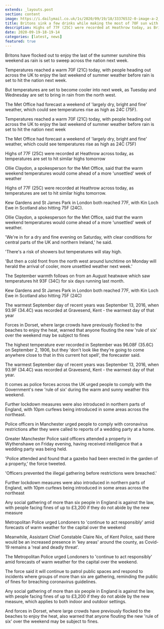```yaml
---
extends: _layouts.post
section: content
image: https://i.dailymail.co.uk/1s/2020/09/19/18/33376532-0-image-a-2_1600535505599.jpg 
title: Britons sink a few drinks while making the most of 70F sun with warm weather to last until Tuesday 
description: Highs of 77F (25C) were recorded at Heathrow today, as Britons flocked out to enjoy the last of the summer weather before rain showers are due to hit the UK early next week. 
date: 2020-09-19-18-19-14 
categories: [latest, news] 
featured: true 
--- 
```

Britons have flocked out to enjoy the last of the summer sunshine this weekend as rain is set to sweep across the nation next week.

Temperatures reached a warm 70F (21C) today, with people heading out across the UK to enjoy the last weekend of summer weather before rain is set to hit the nation next week. 

But temperatures are set to become cooler into next week, as Tuesday and Wednesday are set to bring in rain from the north west. 

The Met Office had forecast a weekend of 'largely dry, bright and fine' weather, which could see temperatures rise as high as 24C (75F). 

Temperatures reached a warm 70F (21C) today, with people heading out across the UK to enjoy the last weekend of summer weather before rain is set to hit the nation next week

The Met Office had forecast a weekend of 'largely dry, bright and fine' weather, which could see temperatures rise as high as 24C (75F)

Highs of 77F (25C) were recorded at Heathrow across today, as temperatures are set to hit similar highs tomorrow

Ollie Claydon, a spokesperson for the Met Office, said that the warm weekend temperatures would come ahead of a more 'unsettled' week of weather

Highs of 77F (25C) were recorded at Heathrow across today, as temperatures are set to hit similar highs tomorrow.

Kew Gardens and St James Park in London both reached 77F, with Kin Loch Ewe in Scotland also hitting 75F (24C). 

Ollie Claydon, a spokesperson for the Met Office, said that the warm weekend temperatures would come ahead of a more 'unsettled' week of weather.

'We're in for a dry and fine evening on Saturday, with clear conditions for central parts of the UK and northern Ireland,' he said.

'There's a risk of showers but temperatures will stay high.

'But then a cold front from the north west around lunchtime on Monday will herald the arrival of cooler, more unsettled weather next week.'

The September warmth follows on from an August heatwave which saw temperatures hit 93F (34C) for six days running last month. 



Kew Gardens and St James Park in London both reached 77F, with Kin Loch Ewe in Scotland also hitting 75F (24C)

The warmest September day of recent years was September 13, 2016, when 93.9F (34.4C) was recorded at Gravesend, Kent - the warmest day of that year

Forces in Dorset, where large crowds have previously flocked to the beaches to enjoy the heat, warned that anyone flouting the new 'rule of six' over the weekend may be subject to fines

The highest temperature ever recorded in September was 96.08F (35.6C) on September 2, 1906, but they 'don't look like they're going to come anywhere close to that in this current hot spell', the forecaster said.

The warmest September day of recent years was September 13, 2016, when 93.9F (34.4C) was recorded at Gravesend, Kent - the warmest day of that year.

It comes as police forces across the UK urged people to comply with the Government's new 'rule of six' during the warm and sunny weather this weekend.

Further lockdown measures were also introduced in northern parts of England, with 10pm curfews being introduced in some areas across the northeast. 

Police officers in Manchester urged people to comply with coronavirus restrictions after they were called to reports of a wedding party at a home. 

Greater Manchester Police said officers attended a property in Wythenshawe on Friday evening, having received intelligence that a wedding party was being held.

'Police attended and found that a gazebo had been erected in the garden of a property,' the force tweeted.

'Officers prevented the illegal gathering before restrictions were breached.'

Further lockdown measures were also introduced in northern parts of England, with 10pm curfews being introduced in some areas across the northeast

Any social gathering of more than six people in England is against the law, with people facing fines of up to £3,200 if they do not abide by the new measure

Metropolitan Police urged Londoners to 'continue to act responsibly' amid forecasts of warm weather for the capital over the weekend

Meanwhile, Assistant Chief Constable Claire Nix, of Kent Police, said there would be an increased presence in 'key areas' around the county, as Covid-19 remains a 'real and deadly threat'.  

The Metropolitan Police urged Londoners to 'continue to act responsibly' amid forecasts of warm weather for the capital over the weekend.

The force said it will continue to patrol public spaces and respond to incidents where groups of more than six are gathering, reminding the public of fines for breaching coronavirus guidelines.

Any social gathering of more than six people in England is against the law, with people facing fines of up to £3,200 if they do not abide by the new measure, which applies to both indoor and outdoor settings.

And forces in Dorset, where large crowds have previously flocked to the beaches to enjoy the heat, also warned that anyone flouting the new 'rule of six' over the weekend may be subject to fines. 

